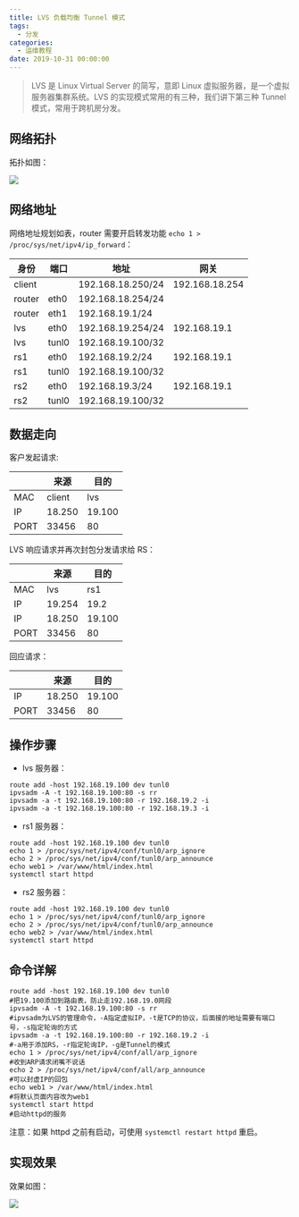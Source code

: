 ```yaml
---
title: LVS 负载均衡 Tunnel 模式
tags:
  - 分发
categories:
  - 运维教程
date: 2019-10-31 00:00:00
---
```


> LVS 是 Linux Virtual Server 的简写，意即 Linux 虚拟服务器，是一个虚拟服务器集群系统。LVS 的实现模式常用的有三种，我们讲下第三种 Tunnel 模式，常用于跨机房分发。

<!-- more -->

## 网络拓扑

拓扑如图：

![](https://cdn.dusays.com/2019/10/113-1.jpg)

## 网络地址

网络地址规划如表，router 需要开启转发功能 `echo 1 > /proc/sys/net/ipv4/ip_forward`：

| 身份 | 端口 | 地址 | 网关 |
| - | - | - | - |
| client | | 192.168.18.250/24 | 192.168.18.254 |
| router | eth0 | 192.168.18.254/24 | |
| router | eth1 | 192.168.19.1/24 | |
| lvs | eth0 | 192.168.19.254/24 | 192.168.19.1 |
| lvs | tunl0 | 192.168.19.100/32 | |
| rs1 | eth0 | 192.168.19.2/24 | 192.168.19.1 |
| rs1 | tunl0 | 192.168.19.100/32 | |
| rs2 | eth0 | 192.168.19.3/24 | 192.168.19.1 |
| rs2 | tunl0 | 192.168.19.100/32 | |

## 数据走向

客户发起请求:

| | 来源 | 目的 |
| - | - | - |
| MAC | client | lvs |
| IP | 18.250 | 19.100 |
| PORT | 33456 | 80 |

LVS 响应请求并再次封包分发请求给 RS：

| | 来源 | 目的 |
| - | - | - |
| MAC | lvs | rs1 |
| IP | 19.254 | 19.2 |
| IP | 18.250 | 19.100 |
| PORT | 33456 | 80 |

回应请求：

| | 来源 | 目的 |
| - | - | - |
| IP | 18.250 | 19.100 |
| PORT | 33456 | 80 |

## 操作步骤

* lvs 服务器：

```
route add -host 192.168.19.100 dev tunl0
ipvsadm -A -t 192.168.19.100:80 -s rr
ipvsadm -a -t 192.168.19.100:80 -r 192.168.19.2 -i
ipvsadm -a -t 192.168.19.100:80 -r 192.168.19.3 -i
```

* rs1 服务器：

```
route add -host 192.168.19.100 dev tunl0
echo 1 > /proc/sys/net/ipv4/conf/tunl0/arp_ignore
echo 2 > /proc/sys/net/ipv4/conf/tunl0/arp_announce
echo web1 > /var/www/html/index.html
systemctl start httpd
```

* rs2 服务器：

```
route add -host 192.168.19.100 dev tunl0
echo 1 > /proc/sys/net/ipv4/conf/tunl0/arp_ignore
echo 2 > /proc/sys/net/ipv4/conf/tunl0/arp_announce
echo web2 > /var/www/html/index.html
systemctl start httpd
```

## 命令详解

```
route add -host 192.168.19.100 dev tunl0
#把19.100添加到路由表，防止走192.168.19.0网段
ipvsadm -A -t 192.168.19.100:80 -s rr
#ipvsadm为LVS的管理命令，-A指定虚拟IP，-t是TCP的协议，后面接的地址需要有端口号，-s指定轮询的方式
ipvsadm -a -t 192.168.19.100:80 -r 192.168.19.2 -i
#-a用于添加RS，-r指定轮询IP，-g是Tunnel的模式
echo 1 > /proc/sys/net/ipv4/conf/all/arp_ignore
#收到ARP请求闭嘴不说话
echo 2 > /proc/sys/net/ipv4/conf/all/arp_announce
#可以封虚IP的回包
echo web1 > /var/www/html/index.html
#将默认页面内容改为web1
systemctl start httpd
#启动httpd的服务
```

注意：如果 httpd 之前有启动，可使用 `systemctl restart httpd` 重启。

## 实现效果

效果如图：

![](https://cdn.dusays.com/2019/10/112-2.jpg)
